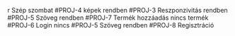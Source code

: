 r
Szép szombat
#PROJ-4 képek rendben
#PROJ-3 Reszponzivitás rendben
#PROJ-5 Szöveg rendben
#PROJ-7 Termék hozzáadás nincs termék
#PROJ-6 Login nincs
#PROJ-5 Szöveg rendben
#PROJ-8 Regisztráció